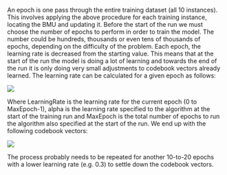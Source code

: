 An epoch is one pass through the entire training dataset (all 10 instances). This involves
applying the above procedure for each training instance, locating the BMU and updating it.
Before the start of the run we must choose the number of epochs to perform in order to train
the model. The number could be hundreds, thousands or even tens of thousands of epochs,
depending on the difficulty of the problem. Each epoch, the learning rate is decreased from the
starting value. This means that at the start of the run the model is doing a lot of learning and
towards the end of the run it is only doing very small adjustments to codebook vectors already
learned. The learning rate can be calculated for a given epoch as follows:

![](https://github.com/fenago/katacoda-scenarios/raw/master/master-machine-learning-algorithms/master-machine-learning-algorithms-13/steps/11/1.JPG)

Where LearningRate is the learning rate for the current epoch (0 to MaxEpoch-1), alpha
is the learning rate specified to the algorithm at the start of the training run and MaxEpoch is
the total number of epochs to run the algorithm also specified at the start of the run.
We end up with the following codebook vectors:

![](https://github.com/fenago/katacoda-scenarios/raw/master/master-machine-learning-algorithms/master-machine-learning-algorithms-13/steps/11/2.JPG)

The process probably needs to be repeated for another 10-to-20 epochs with a lower learning
rate (e.g. 0.3) to settle down the codebook vectors.